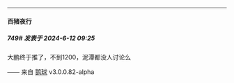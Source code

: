 ﻿
*****

####  百猪夜行  
##### 749#       发表于 2024-6-12 09:25

大鹏终于推了，不到1200，泥潭都没人讨论么

—— 来自 [鹅球](https://www.pgyer.com/xfPejhuq) v3.0.0.82-alpha

